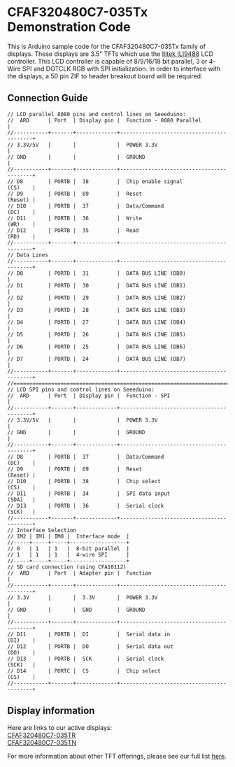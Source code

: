 # CFAF320480C7-035Tx Demonstration Code
This is Arduino sample code for the CFAF320480C7-035Tx family of displays. These displays are 3.5" TFTs which use the [Ilitek ILI9488](https://www.crystalfontz.com/controllers/Ilitek/ILI9488/) LCD controller. This LCD controller is capable of 8/9/16/18 bit parallel, 3 or 4-Wire SPI and DOTCLK RGB with SPI initialization. In order to interface with the displays, a 50 pin ZIF to header breakout board will be required.

## Connection Guide
```
// LCD parallel 8080 pins and control lines on Seeeduino:
//  ARD      | Port  | Display pin |  Function - 8080 Parallel                |
//-----------+-------+-------------+------------------------------------------+
// 3.3V/5V   |       |             |  POWER 3.3V                              |
// GND       |       |             |  GROUND                                  |
//-----------+-------+-------------+------------------------------------------+
// D8        | PORTB |  38         |  Chip enable signal              (CS)    |
// D9        | PORTB |  09         |  Reset                           (Reset) |
// D10       | PORTB |  37         |  Data/Command                    (DC)    |
// D11       | PORTB |  36         |  Write                           (WR)    |
// D12       | PORTB |  35         |  Read                            (RD)    |
//-----------+-------+-------------+------------------------------------------+
// Data Lines
//-----------+-------+-------------+------------------------------------------+
// D0        | PORTD |  31         |  DATA BUS LINE (DB0)                     |
// D1        | PORTD |  30         |  DATA BUS LINE (DB1)                     |
// D2        | PORTD |  29         |  DATA BUS LINE (DB2)                     |
// D3        | PORTD |  28         |  DATA BUS LINE (DB3)                     |
// D4        | PORTD |  27         |  DATA BUS LINE (DB4)                     |
// D5        | PORTD |  26         |  DATA BUS LINE (DB5)                     |
// D6        | PORTD |  25         |  DATA BUS LINE (DB6)                     |
// D7        | PORTD |  24         |  DATA BUS LINE (DB7)                     |
//-----------+-------+-------------+------------------------------------------+
//==============================================================================
// LCD SPI pins and control lines on Seeeduino:
//  ARD      | Port  | Display pin |  Function - SPI                          |
//-----------+-------+-------------+------------------------------------------+
// 3.3V/5V   |       |             |  POWER 3.3V                              |
// GND       |       |             |  GROUND                                  |
//-----------+-------+-------------+------------------------------------------+
// D8        | PORTB |  37         |  Data/Command                    (DC)    |
// D9        | PORTB |  09         |  Reset                           (Reset) |
// D10       | PORTB |  38         |  Chip select                     (CS)    |
// D11       | PORTB |  34         |  SPI data input                  (SDA)   |
// D13       | PORTB |  36         |  Serial clock                    (SCK)   |
//-----------+-------+-------------+------------------------------------------+
// Interface Selection
// IM2 | IM1 | IM0 |  Interface mode  |
//-----+-----+-----+------------------+
// 0   | 1   | 1   |  8-bit parallel  |
// 1   | 1   | 1   |  4-wire SPI      |
//-----+-----+-----+------------------+
// SD card connection (using CFA10112)
//  ARD      | Port  | Adapter pin |  Function                                |
//-----------+-------+-------------+------------------------------------------+
// 3.3V      |       |  3.3V       |  POWER 3.3V                              |
// GND       |       |  GND        |  GROUND                                  |
//-----------+-------+-------------+------------------------------------------+
// D11       | PORTB |  DI         |  Serial data in                  (DI)    |
// D12       | PORTB |  DO         |  Serial data out                 (DO)    |
// D13       | PORTB |  SCK        |  Serial clock                    (SCK)   |
// D14       | PORTC |  CS         |  Chip select                     (CS)    |
//-----------+-------+-------------+------------------------------------------+
```
## Display information
Here are links to our active displays:\
[CFAF320480C7-035TR](https://www.crystalfontz.com/product/cfaf320480c7035tr-320x480-resistive-touchscreen-tft-display)\
[CFAF320480C7-035TN](https://www.crystalfontz.com/product/cfaf320480c7035tn-320x480-3-5-inch-color-tft-display)

For more information about other TFT offerings, please see our full list [here](https://www.crystalfontz.com/c/tft-lcd-displays/25).
